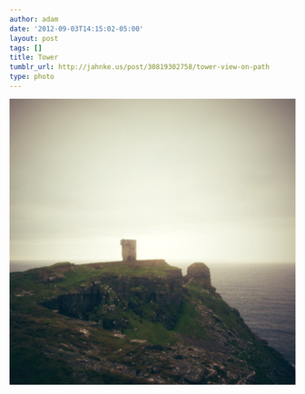 ```yaml
---
author: adam
date: '2012-09-03T14:15:02-05:00'
layout: post
tags: []
title: Tower
tumblr_url: http://jahnke.us/post/30819302758/tower-view-on-path
type: photo
---
```


![](/media/tumblr_m9six3voAe1qga9s2o1_1280.jpg)
